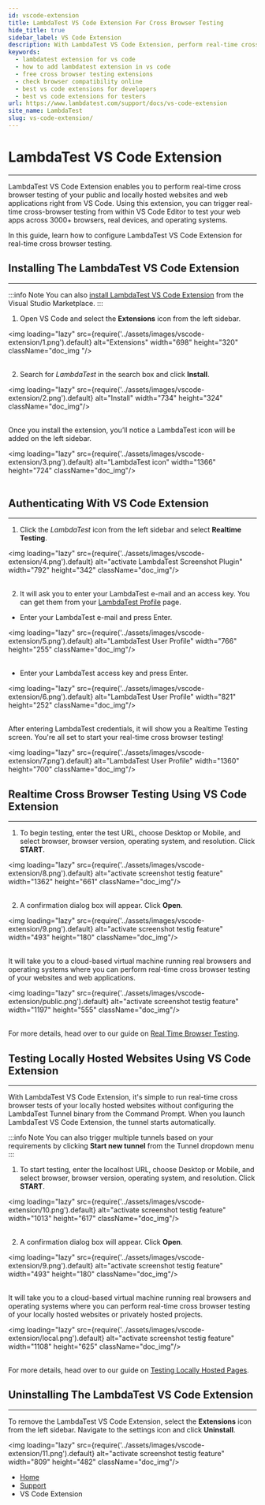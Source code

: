 ```yaml
---
id: vscode-extension
title: LambdaTest VS Code Extension For Cross Browser Testing
hide_title: true
sidebar_label: VS Code Extension
description: With LambdaTest VS Code Extension, perform real-time cross browser testing of your public and locally hosted web applications across 3000+ real, browsers, devices and OS combinations right from the VS Code Editor. 
keywords:
  - lambdatest extension for vs code
  - how to add lambdatest extension in vs code
  - free cross browser testing extensions
  - check browser compatibility online 
  - best vs code extensions for developers
  - best vs code extensions for testers
url: https://www.lambdatest.com/support/docs/vs-code-extension
site_name: LambdaTest
slug: vs-code-extension/
---
```


<script type="application/ld+json"
      dangerouslySetInnerHTML={{ __html: JSON.stringify({
       "@context": "https://schema.org",
        "@type": "BreadcrumbList",
        "itemListElement": [{
          "@type": "ListItem",
          "position": 1,
          "name": "LambdaTest",
          "item": "https://www.lambdatest.com"
        },{
          "@type": "ListItem",
          "position": 2,
          "name": "Support",
          "item": "https://www.lambdatest.com/support/docs/"
        },{
          "@type": "ListItem",
          "position": 3,
          "name": "WordPress Plugin",
          "item": "https://www.lambdatest.com/support/docs/vs-code-extension/"
        }]
      })
    }}
></script>

# LambdaTest VS Code Extension
---

LambdaTest VS Code Extension enables you to perform real-time cross browser testing of your public and locally hosted websites and web applications right from VS Code. Using this extension, you can trigger real-time cross-browser testing from within VS Code Editor to test your web apps across 3000+ browsers, real devices, and operating systems.

In this guide, learn how to configure LambdaTest VS Code Extension for real-time cross browser testing.

## Installing The LambdaTest VS Code Extension
---
:::info Note
You can also  <a href="https://marketplace.visualstudio.com/items?itemName=Lambdatest.LambdaTest-Cloud" >install LambdaTest VS Code Extension</a> from the Visual Studio Marketplace.
:::

1. Open VS Code and select the **Extensions** icon from the left sidebar.

<img loading="lazy" src={require('../assets/images/vscode-extension/1.png').default} alt="Extensions" width="698" height="320" className="doc_img "/><br/><br/>

2. Search for *LambdaTest* in the search box and click **Install**.

<img loading="lazy" src={require('../assets/images/vscode-extension/2.png').default} alt="Install" width="734" height="324" className="doc_img"/><br/><br/>

Once you install the extension, you’ll notice a LambdaTest icon will be added on the left sidebar.

<img loading="lazy" src={require('../assets/images/vscode-extension/3.png').default} alt="LambdaTest icon" width="1366" height="724" className="doc_img"/><br/><br/>

## Authenticating With VS Code Extension
---

1. Click the *LambdaTest* icon from the left sidebar and select **Realtime Testing**.

<img loading="lazy" src={require('../assets/images/vscode-extension/4.png').default} alt="activate LambdaTest Screenshot Plugin" width="792" height="342" className="doc_img"/><br/><br/>

2. It will ask you to enter your LambdaTest e-mail and an access key. You can get them from your [LambdaTest Profile](https://accounts.lambdatest.com/detail/profile) page.

* Enter your LambdaTest e-mail and press Enter.

<img loading="lazy" src={require('../assets/images/vscode-extension/5.png').default} alt="LambdaTest User Profile" width="766" height="255" className="doc_img"/><br/><br/>

* Enter your LambdaTest access key and press Enter.

<img loading="lazy" src={require('../assets/images/vscode-extension/6.png').default} alt="LambdaTest User Profile" width="821" height="252" className="doc_img"/><br/><br/>

After entering LambdaTest credentials, it will show you a Realtime Testing screen. You're all set to start your real-time cross browser testing!

<img loading="lazy" src={require('../assets/images/vscode-extension/7.png').default} alt="LambdaTest User Profile" width="1360" height="700" className="doc_img"/>

## Realtime Cross Browser Testing Using VS Code Extension
---

1. To begin testing, enter the test URL, choose Desktop or Mobile, and select browser, browser version, operating system, and resolution. Click **START**.

<img loading="lazy" src={require('../assets/images/vscode-extension/8.png').default} alt="activate screenshot testig feature" width="1362" height="661" className="doc_img"/><br/><br/>

2. A confirmation dialog box will appear. Click **Open**.

<img loading="lazy" src={require('../assets/images/vscode-extension/9.png').default} alt="activate screenshot testig feature" width="493" height="180" className="doc_img"/><br/><br/>

It will take you to a cloud-based virtual machine running real browsers and operating systems where you can perform real-time  cross browser testing of your websites and web applications. 

<img loading="lazy" src={require('../assets/images/vscode-extension/public.png').default} alt="activate screenshot testig feature" width="1197" height="555" className="doc_img"/><br/><br/>


For more details, head over to our guide on [Real Time Browser Testing](https://www.lambdatest.com/support/docs/getting-started-with-desktop-browser-real-time-testing/).

## Testing Locally Hosted Websites Using VS Code Extension
---

With LambdaTest VS Code Extension, it's simple to run real-time cross browser tests of your locally hosted websites without configuring the LambdaTest Tunnel binary from the Command Prompt. When you launch LambdaTest VS Code Extension, the tunnel starts automatically. 

:::info Note
You can also trigger multiple tunnels based on your requirements by clicking **Start new tunnel** from the Tunnel dropdown menu
:::

1. To start testing, enter the localhost URL, choose Desktop or Mobile, and select browser, browser version, operating system, and resolution. Click **START**.

<img loading="lazy" src={require('../assets/images/vscode-extension/10.png').default} alt="activate screenshot testig feature" width="1013" height="617" className="doc_img"/><br/><br/>

2. A confirmation dialog box will appear. Click **Open**.

<img loading="lazy" src={require('../assets/images/vscode-extension/9.png').default} alt="activate screenshot testig feature" width="493" height="180" className="doc_img"/><br/><br/>

It will take you to a cloud-based virtual machine running real browsers and operating systems where you can perform real-time cross browser testing of your locally hosted websites or privately hosted projects.

<img loading="lazy" src={require('../assets/images/vscode-extension/local.png').default} alt="activate screenshot testig feature" width="1108" height="625" className="doc_img"/><br/><br/>


For more details, head over to our guide on [Testing Locally Hosted Pages](https://www.lambdatest.com/support/docs/testing-locally-hosted-pages/).

## Uninstalling The LambdaTest VS Code Extension
---

To remove the LambdaTest VS Code Extension, select the **Extensions** icon from the left sidebar. Navigate to the settings icon and click **Uninstall**.

<img loading="lazy" src={require('../assets/images/vscode-extension/11.png').default} alt="activate screenshot testig feature" width="809" height="482" className="doc_img"/>


<nav aria-label="breadcrumbs">
  <ul className="breadcrumbs">
    <li className="breadcrumbs__item">
      <a className="breadcrumbs__link" href="https://www.lambdatest.com">
        Home
      </a>
    </li>
    <li className="breadcrumbs__item">
      <a className="breadcrumbs__link" target="_self" href="https://www.lambdatest.com/support/docs/">
        Support
      </a>
    </li>
    <li className="breadcrumbs__item breadcrumbs__item--active">
      <span className="breadcrumbs__link">
        VS Code Extension
      </span>
    </li>
  </ul>
</nav>
